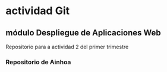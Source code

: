 # actividad Git
## módulo Despliegue de Aplicaciones Web
Repositorio para a actividad 2 del primer trimestre
### Repositorio de Ainhoa
